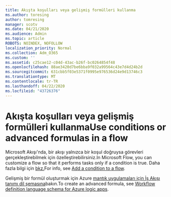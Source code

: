 ```yaml
---
title: Akışta koşulları veya gelişmiş formülleri kullanma
ms.author: toresing
author: tomresing
manager: scotv
ms.date: 04/21/2020
ms.audience: Admin
ms.topic: article
ROBOTS: NOINDEX, NOFOLLOW
localization_priority: Normal
ms.collection: Adm_O365
ms.custom: ''
ms.assetid: c25cae12-c04d-43ac-b26f-bc0264854f48
ms.openlocfilehash: 88ae3420d7be6bba9f032a99564c43e7d4d24b2d
ms.sourcegitcommit: 631cbb5f03e5371f0995e976536d24e9d13746c3
ms.translationtype: MT
ms.contentlocale: tr-TR
ms.lasthandoff: 04/22/2020
ms.locfileid: "43726376"
---
```

# <a name="use-conditions-or-advanced-formulas-in-a-flow"></a><span data-ttu-id="5f545-102">Akışta koşulları veya gelişmiş formülleri kullanma</span><span class="sxs-lookup"><span data-stu-id="5f545-102">Use conditions or advanced formulas in a flow</span></span>

<span data-ttu-id="5f545-103">Microsoft Akışı'nda, bir akışı yalnızca bir koşul doğruysa görevleri gerçekleştirebilmek için özelleştirebilirsiniz.</span><span class="sxs-lookup"><span data-stu-id="5f545-103">In Microsoft Flow, you can customize a flow so that it performs tasks only if a condition is true.</span></span> <span data-ttu-id="5f545-104">Daha fazla bilgi için [bkz.](https://go.microsoft.com/fwlink/?linkid=872112)</span><span class="sxs-lookup"><span data-stu-id="5f545-104">For info, see [Add a condition to a flow](https://go.microsoft.com/fwlink/?linkid=872112).</span></span>
  
<span data-ttu-id="5f545-105">Gelişmiş bir formül oluşturmak için Azure [mantık uygulamaları için İş Akışı tanımı dil şemasına](https://aka.ms/logicexpressions)bakın.</span><span class="sxs-lookup"><span data-stu-id="5f545-105">To create an advanced formula, see [Workflow definition language schema for Azure logic apps](https://aka.ms/logicexpressions).</span></span>
  

